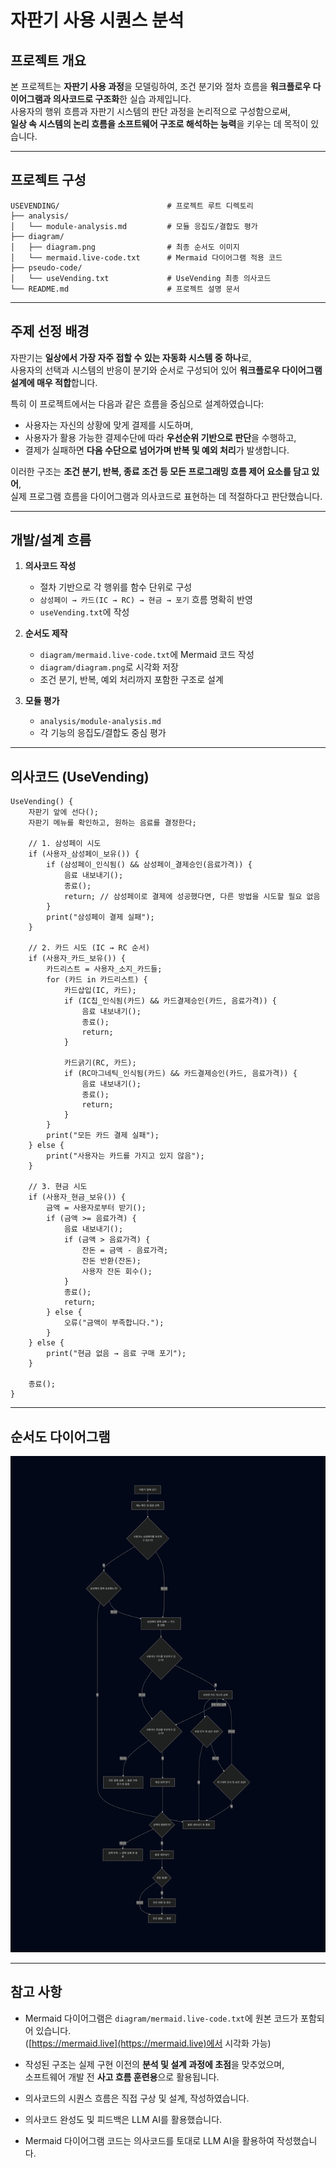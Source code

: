 # 자판기 사용 시퀀스 분석

## 프로젝트 개요

본 프로젝트는 **자판기 사용 과정**을 모델링하여, 조건 분기와 절차 흐름을 **워크플로우 다이어그램과 의사코드로 구조화**한 실습 과제입니다.  
사용자의 행위 흐름과 자판기 시스템의 판단 과정을 논리적으로 구성함으로써,  
**일상 속 시스템의 논리 흐름을 소프트웨어 구조로 해석하는 능력**을 키우는 데 목적이 있습니다.

---

## 프로젝트 구성

```
USEVENDING/                        # 프로젝트 루트 디렉토리
├── analysis/
│   └── module-analysis.md         # 모듈 응집도/결합도 평가
├── diagram/
│   ├── diagram.png                # 최종 순서도 이미지
│   └── mermaid.live-code.txt      # Mermaid 다이어그램 적용 코드
├── pseudo-code/
│   └── useVending.txt             # UseVending 최종 의사코드
└── README.md                      # 프로젝트 설명 문서
```

---

## 주제 선정 배경

자판기는 **일상에서 가장 자주 접할 수 있는 자동화 시스템 중 하나**로,  
사용자의 선택과 시스템의 반응이 분기와 순서로 구성되어 있어 **워크플로우 다이어그램 설계에 매우 적합**합니다.

특히 이 프로젝트에서는 다음과 같은 흐름을 중심으로 설계하였습니다:

- 사용자는 자신의 상황에 맞게 결제를 시도하며,
- 사용자가 활용 가능한 결제수단에 따라 **우선순위 기반으로 판단**을 수행하고,
- 결제가 실패하면 **다음 수단으로 넘어가며 반복 및 예외 처리**가 발생합니다.

이러한 구조는 **조건 분기, 반복, 종료 조건 등 모든 프로그래밍 흐름 제어 요소를 담고 있어**,  
실제 프로그램 흐름을 다이어그램과 의사코드로 표현하는 데 적절하다고 판단했습니다.

---

## 개발/설계 흐름

1. **의사코드 작성**  
   - 절차 기반으로 각 행위를 함수 단위로 구성  
   - `삼성페이 → 카드(IC → RC) → 현금 → 포기` 흐름 명확히 반영  
   - `useVending.txt`에 작성

2. **순서도 제작**  
   - `diagram/mermaid.live-code.txt`에 Mermaid 코드 작성  
   - `diagram/diagram.png`로 시각화 저장  
   - 조건 분기, 반복, 예외 처리까지 포함한 구조로 설계

3. **모듈 평가**  
   - `analysis/module-analysis.md`  
   - 각 기능의 응집도/결합도 중심 평가

---

## 의사코드 (UseVending)

```plaintext
UseVending() {
    자판기 앞에 선다();
    자판기 메뉴를 확인하고, 원하는 음료를 결정한다;

    // 1. 삼성페이 시도
    if (사용자_삼성페이_보유()) {
        if (삼성페이_인식됨() && 삼성페이_결제승인(음료가격)) {
            음료 내보내기();
            종료();
            return; // 삼성페이로 결제에 성공했다면, 다른 방법을 시도할 필요 없음
        }
        print("삼성페이 결제 실패");
    }

    // 2. 카드 시도 (IC → RC 순서)
    if (사용자_카드_보유()) {
        카드리스트 = 사용자_소지_카드들;
        for (카드 in 카드리스트) {
            카드삽입(IC, 카드);
            if (IC칩_인식됨(카드) && 카드결제승인(카드, 음료가격)) {
                음료 내보내기();
                종료();
                return;
            }

            카드긁기(RC, 카드);
            if (RC마그네틱_인식됨(카드) && 카드결제승인(카드, 음료가격)) {
                음료 내보내기();
                종료();
                return;
            }
        }
        print("모든 카드 결제 실패");
    } else {
        print("사용자는 카드를 가지고 있지 않음");
    }

    // 3. 현금 시도
    if (사용자_현금_보유()) {
        금액 = 사용자로부터 받기();
        if (금액 >= 음료가격) {
            음료 내보내기();
            if (금액 > 음료가격) {
                잔돈 = 금액 - 음료가격;
                잔돈 반환(잔돈);
                사용자 잔돈 회수();
            }
            종료();
            return;
        } else {
            오류("금액이 부족합니다.");
        }
    } else {
        print("현금 없음 → 음료 구매 포기");
    }

    종료();
}
```

---

## 순서도 다이어그램

![vending_flowchart](https://github.com/LiQuiDsKR/UseVending/blob/main/diagram/diagram.png?raw=true)

---

## 참고 사항

- Mermaid 다이어그램은 `diagram/mermaid.live-code.txt`에 원본 코드가 포함되어 있습니다.  
  ([https://mermaid.live](https://mermaid.live)에서 시각화 가능)
- 작성된 구조는 실제 구현 이전의 **분석 및 설계 과정에 초점**을 맞추었으며,  
  소프트웨어 개발 전 **사고 흐름 훈련용**으로 활용됩니다.

- 의사코드의 시퀀스 흐름은 직접 구상 및 설계, 작성하였습니다.
- 의사코드 완성도 및 피드백은 LLM AI를 활용했습니다.
- Mermaid 다이어그램 코드는 의사코드를 토대로 LLM AI을 활용하여 작성했습니다.
